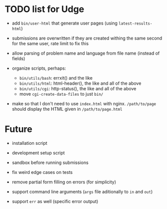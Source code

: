 TODO list for Udge
==================

* add `bin/user-html` that generate user pages
  (using `latest-results-html`)

* submissions are overwritten if they are created withing the same second for the same user, rate limit to fix this

* allow parsing of problem name and language from file name (instead of fields)

* organize scripts, perhaps:

	- `bin/utils/bash`: errxit() and the like
	- `bin/utils/html`: html-header(), the like and all of the above
	- `bin/utils/cgi`: http-status(), the like and all of the above
	- move `cgi-create-data-files` to just `bin/`

* make so that I don't need to use `index.html` with nginx.  `/path/to/page`
  should display the HTML given in `/path/to/page.html`

Future
======

* installation script

* development setup script

* sandbox before running submissions

* fix weird edge cases on tests

* remove partial form filling on errors (for simplicity)

* support command line arguments (`args` file aditionally to `in` and `out`)

* support `err` as well (specific error output)
